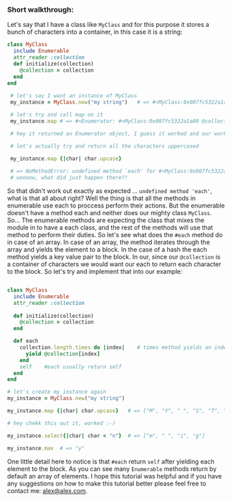 ### Short walkthrough:

Let's say that I have a class like `MyClass` and for this purpose it stores a bunch of characters into a container, in this case it is a string: 

```ruby
class MyClass
  include Enumerable
  attr_reader :collection
  def initialize(collection)
    @collection = collection
  end
end
 
 # let's say I want an instance of MyClass
 my_instance = MyClass.new("my string")   # => #<MyClass:0x007fc5322a1a80 @collection="my string">

 # let's try and call map on it
 my_instance.map # => #<Enumerator: #<MyClass:0x007fc5322a1a80 @collection="my string">:map>

 # hey it returned an Enumerator object, I guess it worked and our work here is done 

 # let's actually try and return all the characters uppercased

 my_instance.map {|char| char.upcase} 
 
 # => NoMethodError: undefined method `each' for #<MyClass:0x007fc5322a1a80 @collection="my string">
 # woooow, what did just happen there?!
```

So that didn't work out exactly as expected ... `undefined method 'each'`, what is that all about right?
Well the thing is that all the methods in enumerable use each to proccess perform their actions. But the enumerable doesn't have a method each and neither does our mighty class `MyClass`. So... The enumerable methods are expecting the class that mixes the module in to have a each class, and the rest of the methods will use that method to perform their duties. So let's see what does the `#each` method do in case of an array. In case of an array, the method iterates through the array and yields the element to a block. In the case of a hash the each method yields a key value pair to the block. In our, since our `@collection` is a container of characters we would want our each to return each character to the block. So let's try and implement that into our example: 

```ruby 

class MyClass
  include Enumerable
  attr_reader :collection
  
  def initialize(collection)
    @collection = collection
  end

  def each
    collection.length.times do |index|    # times method yields an index starting from 0 and being incremented after each iteration
      yield @collection[index]
    end
    self    #each usually return self
  end
end

# let's create my_instance again
my_instance = MyClass.new("my string")

my_instance.map {|char| char.upcase}   # => ["M", "Y", " ", "S", "T", "R", "I", "N", "G"]

# hey chekk this out it, worked :-)

my_instance.select{|char| char < "n"}  # => ["m", " ", "i", "g"]

my_instance.max  # => "y"
```
One little detail here to notice is that `#each` return `self` after yielding each element to the block.
As you can see many `Enumerable` methods return by default an array of elements. 
I hope this tutorial was helpful and if you have any suggestions on how to make this tutorial better please feel free to contact me: alex@alex.com.